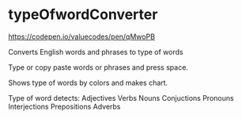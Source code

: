 # typeOfwordConverter

https://codepen.io/valuecodes/pen/qMwoPB

Converts English words and phrases to type of words 

Type or copy paste words or phrases and press space.

Shows type of words by colors and makes chart.

Type of word detects:
Adjectives
Verbs
Nouns
Conjuctions
Pronouns
Interjections
Prepositions
Adverbs

